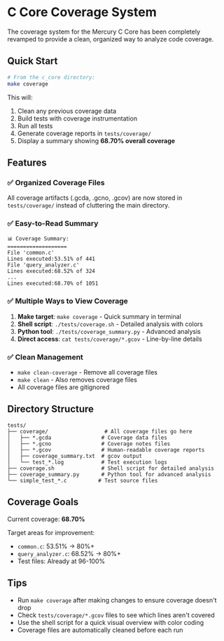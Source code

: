 # C Core Coverage System

The coverage system for the Mercury C Core has been completely revamped to provide a clean, organized way to analyze code coverage.

## Quick Start

```bash
# From the c_core directory:
make coverage
```

This will:
1. Clean any previous coverage data
2. Build tests with coverage instrumentation
3. Run all tests
4. Generate coverage reports in `tests/coverage/`
5. Display a summary showing **68.70% overall coverage**

## Features

### ✅ Organized Coverage Files
All coverage artifacts (.gcda, .gcno, .gcov) are now stored in `tests/coverage/` instead of cluttering the main directory.

### ✅ Easy-to-Read Summary
```
📊 Coverage Summary:
===================
File 'common.c'
Lines executed:53.51% of 441
File 'query_analyzer.c'
Lines executed:68.52% of 324
...
Lines executed:68.70% of 1051
```

### ✅ Multiple Ways to View Coverage

1. **Make target**: `make coverage` - Quick summary in terminal
2. **Shell script**: `./tests/coverage.sh` - Detailed analysis with colors
3. **Python tool**: `./tests/coverage_summary.py` - Advanced analysis
4. **Direct access**: `cat tests/coverage/*.gcov` - Line-by-line details

### ✅ Clean Management
- `make clean-coverage` - Remove all coverage files
- `make clean` - Also removes coverage files
- All coverage files are gitignored

## Directory Structure

```
tests/
├── coverage/                  # All coverage files go here
│   ├── *.gcda                # Coverage data files
│   ├── *.gcno                # Coverage notes files  
│   ├── *.gcov                # Human-readable coverage reports
│   ├── coverage_summary.txt  # gcov output
│   └── test_*.log            # Test execution logs
├── coverage.sh               # Shell script for detailed analysis
├── coverage_summary.py       # Python tool for advanced analysis
└── simple_test_*.c          # Test source files
```

## Coverage Goals

Current coverage: **68.70%**

Target areas for improvement:
- `common.c`: 53.51% → 80%+
- `query_analyzer.c`: 68.52% → 80%+
- Test files: Already at 96-100%

## Tips

- Run `make coverage` after making changes to ensure coverage doesn't drop
- Check `tests/coverage/*.gcov` files to see which lines aren't covered
- Use the shell script for a quick visual overview with color coding
- Coverage files are automatically cleaned before each run